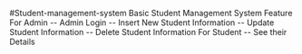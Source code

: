 #Student-management-system
Basic Student Management System 
Feature
 For Admin
	-- Admin Login
	-- Insert New Student Information
	-- Update Student Information
	-- Delete Student Information
 For Student
	-- See their Details